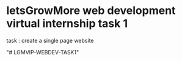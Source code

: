 
# letsGrowMore web development virtual internship task 1

task : create a single page website

"# LGMVIP-WEBDEV-TASK1" 
